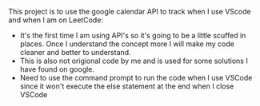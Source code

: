 This project is to use the google calendar API to track when I use VScode and when I am on LeetCode:
 - It's the first time I am using API's so it's going to be a little scuffed in places. Once I understand the concept more I will make my code cleaner and better to understand.
 - This is also not origional code by me and is used for some solutions I have found on google.
 - Need to use the command prompt to run the code when I use VSCode since it won't execute the else statement at the end when I close VSCode
